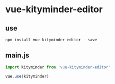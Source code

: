 # vue-kityminder-editor

## use

`npm install vue-kityminder-editor --save`

## main.js
```js
import kityminder from 'vue-kityminder-editor'

Vue.use(kityminder)
